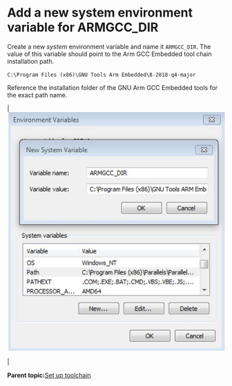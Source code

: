# Add a new system environment variable for ARMGCC\_DIR

Create a new *system* environment variable and name it `ARMGCC_DIR`. The value of this variable should point to the Arm GCC Embedded tool chain installation path.

```
C:\Program Files (x86)\GNU Tools Arm Embedded\8-2018-q4-major
```

Reference the installation folder of the GNU Arm GCC Embedded tools for the exact path name.

|![](../images/add_armgcc_dir_system_variable_imx8qm.jpg "Add ARMGCC_DIR system variable")

|

**Parent topic:**[Set up toolchain](../topics/set_up_toolchain.md)

